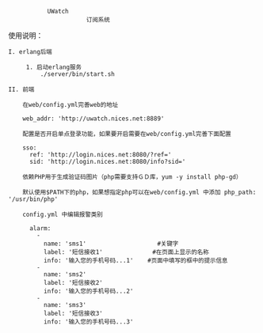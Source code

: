                UWatch 
                          订阅系统


使用说明：

    I. erlang后端

         1. 启动erlang服务
             ./server/bin/start.sh
 
    II. 前端

        在web/config.yml完善web的地址

        web_addr: 'http://uwatch.nices.net:8889'

        配置是否开启单点登录功能，如果要开启需要在web/config.yml完善下面配置

        sso:
          ref: 'http://login.nices.net:8080/?ref='
          sid: 'http://login.nices.net:8080/info?sid='
        
        依赖PHP用于生成验证码图片（php需要支持ＧＤ库，yum -y install php-gd）

        默认使用$PATH下的php，如果想指定php可以在web/config.yml 中添加 php_path: '/usr/bin/php'

        config.yml 中编辑报警类别

          alarm:
            -
              name: 'sms1'                    #关键字
              label: '短信接收1'              #在页面上显示的名称
              info: '输入您的手机号码...1'    #页面中填写的框中的提示信息
            -
              name: 'sms2'
              label: '短信接收2'
              info: '输入您的手机号码...2'
            -
              name: 'sms3'
              label: '短信接收3'
              info: '输入您的手机号码...3'
          
